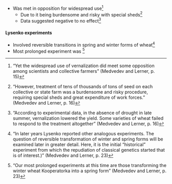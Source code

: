  - Was met in opposition for widespread use[^1]
	 - Due to it being burdensome and risky with special sheds[^2]
	 - Data suggested negative to no effect[^3]
 #### Lysenko experiments
  - Involved reversible transitions in spring and winter forms of wheat[^4]
  - Most prolonged experiment was [^5]


[^1]:“Yet the widespread use of vernalization did meet some opposition among scientists and collective  farmers”  (Medvedev and Lerner, p. 15)

[^2]:“However, treatment of tens of thousands of tons of seed on each collective or state farm was a burdensome and risky  procedure, requiring special sheds and great expenditure of  work forces.”  (Medvedev and Lerner, p. 16)

[^3]:“According to experimental data, in the absence  of drought in late summer, vernalization lowered the yield.  Some varieties of wheat failed to respond to the treatment  altogether”  (Medvedev and Lerner, p. 16)

[^4]:“In later years Lysenko reported other analogous experiments. The question of reversible transformation of winter and spring forms will be examined later in greater detail. Here, it is the initial “historical” experiment from which the repudiation of classical genetics started that is of interest.)” (Medvedev and Lerner, p. 23)

[^5]:“Our most prolonged experiments at this time are those transforming the winter wheat Kooperatorka into a spring form” (Medvedev and Lerner, p. 23)


